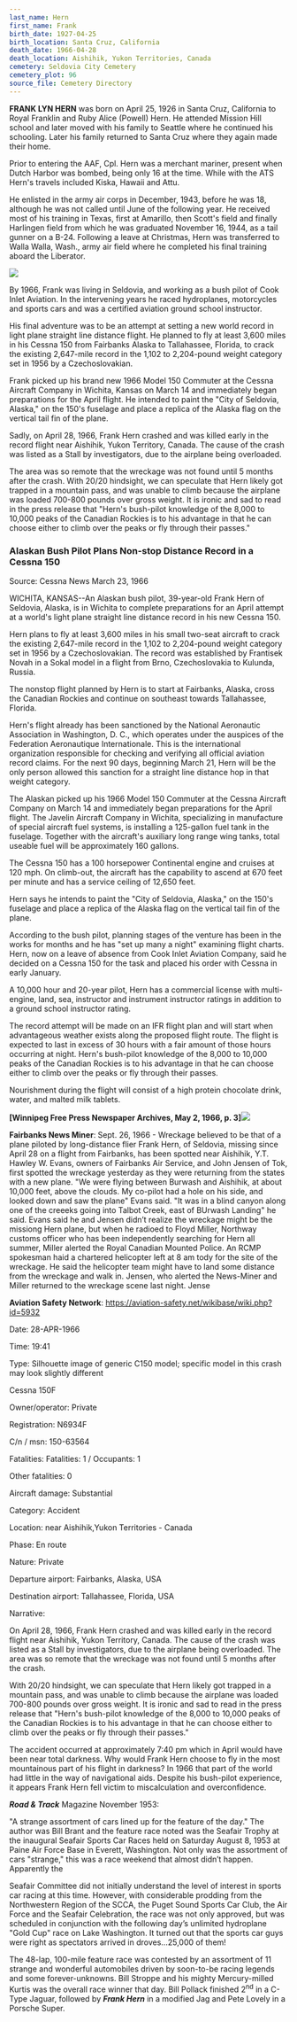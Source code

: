 ```yaml
---
last_name: Hern
first_name: Frank
birth_date: 1927-04-25
birth_location: Santa Cruz, California
death_date: 1966-04-28
death_location: Aishihik, Yukon Territories, Canada
cemetery: Seldovia City Cemetery
cemetery_plot: 96
source_file: Cemetery Directory
---
```

**FRANK LYN HERN** was born on April 25, 1926 in Santa Cruz, California
to Royal Franklin and Ruby Alice (Powell) Hern. He attended Mission Hill
school and later moved with his family to Seattle where he continued his
schooling. Later his family returned to Santa Cruz where they again made
their home.

Prior to entering the AAF, Cpl. Hern was a merchant mariner, present
when Dutch Harbor was bombed, being only 16 at the time. While with the
ATS Hern's travels included Kiska, Hawaii and Attu.

He enlisted in the army air corps in December, 1943, before he was 18,
although he was not called until June of the following year. He received
most of his training in Texas, first at Amarillo, then Scott's field and
finally Harlingen field from which he was graduated November 16, 1944,
as a tail gunner on a B-24. Following a leave at Christmas, Hern was
transferred to Walla Walla, Wash., army air field where he completed his
final training aboard the Liberator.

![](../assets/images/FRANK%20LYN%20HERN/media/image1.jpeg)

By 1966, Frank was living in Seldovia, and working as a bush pilot of
Cook Inlet Aviation. In the intervening years he raced hydroplanes,
motorcycles and sports cars and was a certified aviation ground school
instructor.

His final adventure was to be an attempt at setting a new world record
in light plane straight line distance flight. He planned to fly at least
3,600 miles in his Cessna 150 from Fairbanks Alaska to Tallahassee,
Florida, to crack the existing 2,647-mile record in the 1,102 to
2,204-pound weight category set in 1956 by a Czechoslovakian.

Frank picked up his brand new 1966 Model 150 Commuter at the Cessna
Aircraft Company in Wichita, Kansas on March 14 and immediately began
preparations for the April flight. He intended to paint the "City of
Seldovia, Alaska," on the 150's fuselage and place a replica of the
Alaska flag on the vertical tail fin of the plane.

Sadly, on April 28, 1966, Frank Hern crashed and was killed early in the
record flight near Aishihik, Yukon Territory, Canada. The cause of the
crash was listed as a Stall by investigators, due to the airplane being
overloaded.

The area was so remote that the wreckage was not found until 5 months
after the crash. With 20/20 hindsight, we can speculate that Hern likely
got trapped in a mountain pass, and was unable to climb because the
airplane was loaded 700-800 pounds over gross weight. It is ironic and
sad to read in the press release that "Hern's bush-pilot knowledge of
the 8,000 to 10,000 peaks of the Canadian Rockies is to his advantage in
that he can choose either to climb over the peaks or fly through their
passes."

### Alaskan Bush Pilot Plans Non-stop Distance Record in a Cessna 150

Source: Cessna News March 23, 1966

WICHITA, KANSAS--An Alaskan bush pilot, 39-year-old Frank Hern of
Seldovia, Alaska, is in Wichita to complete preparations for an April
attempt at a world's light plane straight line distance record in his
new Cessna 150.

Hern plans to fly at least 3,600 miles in his small two-seat aircraft to
crack the existing 2,647-mile record in the 1,102 to 2,204-pound weight
category set in 1956 by a Czechoslovakian. The record was established by
Frantisek Novah in a Sokal model in a flight from Brno, Czechoslovakia
to Kulunda, Russia.

The nonstop flight planned by Hern is to start at Fairbanks, Alaska,
cross the Canadian Rockies and continue on southeast towards
Tallahassee, Florida.

Hern's flight already has been sanctioned by the National Aeronautic
Association in Washington, D. C., which operates under the auspices of
the Federation Aeronautique Internationale. This is the international
organization responsible for checking and verifying all official
aviation record claims. For the next 90 days, beginning March 21, Hern
will be the only person allowed this sanction for a straight line
distance hop in that weight category.

The Alaskan picked up his 1966 Model 150 Commuter at the Cessna Aircraft
Company on March 14 and immediately began preparations for the April
flight. The Javelin Aircraft Company in Wichita, specializing in
manufacture of special aircraft fuel systems, is installing a 125-gallon
fuel tank in the fuselage. Together with the aircraft's auxiliary long
range wing tanks, total useable fuel will be approximately 160 gallons.

The Cessna 150 has a 100 horsepower Continental engine and cruises at
120 mph. On climb-out, the aircraft has the capability to ascend at 670
feet per minute and has a service ceiling of 12,650 feet.

Hern says he intends to paint the "City of Seldovia, Alaska," on the
150's fuselage and place a replica of the Alaska flag on the vertical
tail fin of the plane.

According to the bush pilot, planning stages of the venture has been in
the works for months and he has "set up many a night" examining flight
charts. Hern, now on a leave of absence from Cook Inlet Aviation
Company, said he decided on a Cessna 150 for the task and placed his
order with Cessna in early January.

A 10,000 hour and 20-year pilot, Hern has a commercial license with
multi-engine, land, sea, instructor and instrument instructor ratings in
addition to a ground school instructor rating.

The record attempt will be made on an IFR flight plan and will start
when advantageous weather exists along the proposed flight route. The
flight is expected to last in excess of 30 hours with a fair amount of
those hours occurring at night. Hern's bush-pilot knowledge of the 8,000
to 10,000 peaks of the Canadian Rockies is to his advantage in that he
can choose either to climb over the peaks or fly through their passes.

Nourishment during the flight will consist of a high protein chocolate
drink, water, and malted milk tablets.

**\[Winnipeg Free Press Newspaper Archives, May 2, 1966, p.
3\]**![](../assets/images/FRANK%20LYN%20HERN/media/image2.jpeg)

**Fairbanks News Miner**: Sept. 26, 1966 - Wreckage believed to be that
of a plane piloted by long-distance flier Frank Hern, of Seldovia,
missing since April 28 on a flight from Fairbanks, has been spotted near
Aishihik, Y.T. Hawley W. Evans, owners of Fairbanks Air Service, and
John Jensen of Tok, first spotted the wreckage yesterday as they were
returning from the states with a new plane. "We were flying between
Burwash and Aishihik, at about 10,000 feet, above the clouds. My
co-pilot had a hole on his side, and looked down and saw the plane"
Evans said. "It was in a blind canyon along one of the creeeks going
into Talbot Creek, east of BUrwash Landing" he said. Evans said he and
Jensen didn’t realize the wreckage might be the missiong Hern plane, but
when he radioed to Floyd Miller, Northway customs officer who has been
independently searching for Hern all summer, Miller alerted the Royal
Canadian Mounted Police. An RCMP spokesman haid a chartered helicopter
left at 8 am tody for the site of the wreckage. He said the helicopter
team might have to land some distance from the wreckage and walk in.
Jensen, who alerted the News-Miner and Miller returned to the wreckage
scene last night. Jense

**Aviation Safety Network**:
<https://aviation-safety.net/wikibase/wiki.php?id=5932>

Date: 28-APR-1966

Time: 19:41

Type: Silhouette image of generic C150 model; specific model in this
crash may look slightly different

Cessna 150F

Owner/operator: Private

Registration: N6934F

C/n / msn: 150-63564

Fatalities: Fatalities: 1 / Occupants: 1

Other fatalities: 0

Aircraft damage: Substantial

Category: Accident

Location: near Aishihik,Yukon Territories - Canada

Phase: En route

Nature: Private

Departure airport: Fairbanks, Alaska, USA

Destination airport: Tallahassee, Florida, USA

Narrative:

On April 28, 1966, Frank Hern crashed and was killed early in the record
flight near Aishihik, Yukon Territory, Canada. The cause of the crash
was listed as a Stall by investigators, due to the airplane being
overloaded. The area was so remote that the wreckage was not found until
5 months after the crash.

With 20/20 hindsight, we can speculate that Hern likely got trapped in a
mountain pass, and was unable to climb because the airplane was loaded
700-800 pounds over gross weight. It is ironic and sad to read in the
press release that "Hern's bush-pilot knowledge of the 8,000 to 10,000
peaks of the Canadian Rockies is to his advantage in that he can choose
either to climb over the peaks or fly through their passes."

The accident occurred at approximately 7:40 pm which in April would have
been near total darkness. Why would Frank Hern choose to fly in the most
mountainous part of his flight in darkness? In 1966 that part of the
world had little in the way of navigational aids. Despite his bush-pilot
experience, it appears Frank Hern fell victim to miscalculation and
overconfidence.

***Road & Track*** Magazine November 1953:

"A strange assortment of cars lined up for the feature of the day." The
author was Bill Brant and the feature race noted was the Seafair Trophy
at the inaugural Seafair Sports Car Races held on Saturday August 8,
1953 at Paine Air Force Base in Everett, Washington. Not only was the
assortment of cars "strange," this was a race weekend that almost didn’t
happen. Apparently the

Seafair Committee did not initially understand the level of interest in
sports car racing at this time. However, with considerable prodding from
the Northwestern Region of the SCCA, the Puget Sound Sports Car Club,
the Air Force and the Seafair Celebration, the race was not only
approved, but was scheduled in conjunction with the following day’s
unlimited hydroplane "Gold Cup" race on Lake Washington. It turned out
that the sports car guys were right as spectators arrived in
droves...25,000 of them\!

The 48-lap, 100-mile feature race was contested by an assortment of 11
strange and wonderful automobiles driven by soon-to-be racing legends
and some forever-unknowns. Bill Stroppe and his mighty Mercury-milled
Kurtis was the overall race winner that day. Bill Pollack finished
2<sup>nd</sup> in a C-Type Jaguar, followed by ***Frank Hern*** in a
modified Jag and Pete Lovely in a Porsche Super.

